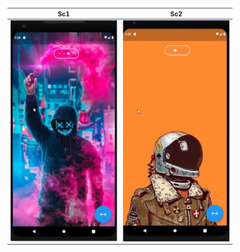 

| Sc1  | Sc2 |
| ------------- | ------------- |
|  <img src="https://github.com/fluttersample/PageView/blob/main/sc1.jpg" width="300" />| <img src="https://github.com/fluttersample/PageView/blob/main/sc2.jpg" width="300" />  |










